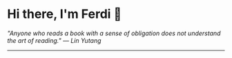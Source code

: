 <h1>Hi there, I'm Ferdi 👋</h1>

<p><em>
  "Anyone who reads a book with a sense of obligation does not understand the art of reading." — Lin Yutang
</em></p>

---
